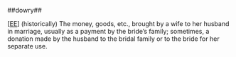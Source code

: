 ##dowry##

\[[EE](SOURCES.md#EE)\]  (historically) The money, goods, etc., brought by a wife to her husband in marriage, usually as a payment by the bride’s family; sometimes, a donation made by the husband to the bridal family or to the bride for her separate use.
